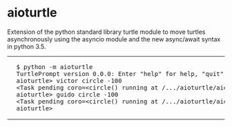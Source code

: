 # aioturtle

Extension of the python standard library turtle module
to move turtles asynchronously using the asyncio
module and the new async/await syntax in python 3.5.

<table><tr>
<td>
<img src="docs/images/snapshot.png" alt="Example aioturtle session" />
</td>
<td>
<pre>
$ python -m aioturtle
TurtlePrompt version 0.0.0: Enter "help" for help, "quit" to exit.
aioturtle&gt; victor circle -100
&lt;Task pending coro=&lt;circle() running at /.../aioturtle/aioturtle.py:400&gt;&gt;
aioturtle&gt; guido circle -100
&lt;Task pending coro=&lt;circle() running at /.../aioturtle/aioturtle.py:400&gt;&gt;
aioturtle&gt;
</pre>
</td>
</tr></table>
